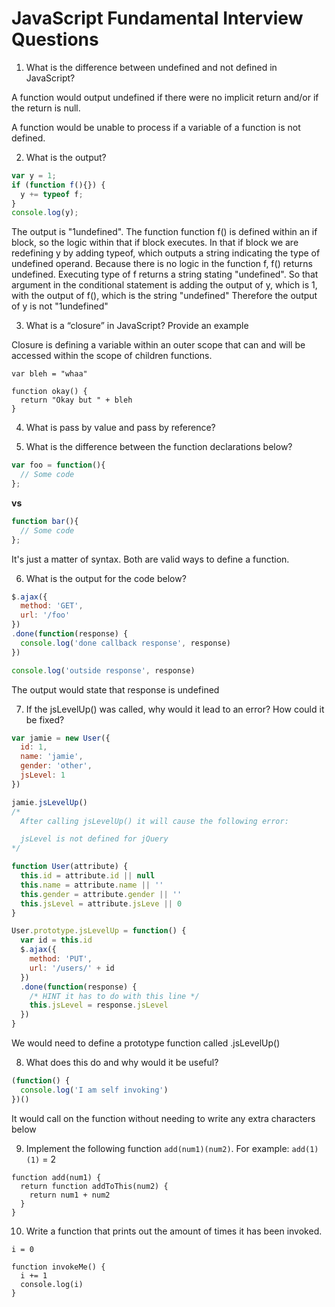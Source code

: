 # JavaScript Fundamental Interview Questions

1. What is the difference between undefined and not defined in JavaScript?

A function would output undefined if there were no implicit return and/or if the return is null.

A function would be unable to process if a variable of a function is not defined.

2. What is the output?
  ```js
  var y = 1;
  if (function f(){}) {
    y += typeof f;
  }
  console.log(y);
  ```
  
 The output is "1undefined". The function function f() is defined within an if block, so the logic within that if block executes. In that if block we are redefining y by adding typeof, which outputs a string indicating the type of undefined operand. Because there is no logic in the function f, f() returns undefined. Executing type of f returns a string stating "undefined". So that argument in the conditional statement is adding the output of y, which is 1, with the output of f(), which is the string "undefined" Therefore the output of y is not "1undefined"
  
3. What is a “closure” in JavaScript? Provide an example

Closure is defining a variable within an outer scope that can and will be accessed within the scope of children functions.

  ```
  var bleh = "whaa"

  function okay() {
    return "Okay but " + bleh
  }
  ```

4. What is pass by value and pass by reference?



5. What is the difference between the function declarations below?

  ```js
  var foo = function(){
    // Some code
  };
  ```
  **vs**
  ```js
  function bar(){
    // Some code
  };
  ```
 
 It's just a matter of syntax. Both are valid ways to define a function.
  
6. What is the output for the code below?
  ```js
  $.ajax({
    method: 'GET',
    url: '/foo'
  })
  .done(function(response) {
    console.log('done callback response', response)
  })

  console.log('outside response', response)
  ```
  
 The output would state that response is undefined
 
 
7. If the jsLevelUp() was called, why would it lead to an error? How could it be fixed?
  ```js
  var jamie = new User({
    id: 1,
    name: 'jamie',
    gender: 'other',
    jsLevel: 1
  })

  jamie.jsLevelUp()
  /*
    After calling jsLevelUp() it will cause the following error:

    jsLevel is not defined for jQuery
  */

  function User(attribute) {
    this.id = attribute.id || null
    this.name = attribute.name || ''
    this.gender = attribute.gender || ''
    this.jsLevel = attribute.jsLeve || 0
  }

  User.prototype.jsLevelUp = function() {
    var id = this.id
    $.ajax({
      method: 'PUT',
      url: '/users/' + id
    })
    .done(function(response) {
      /* HINT it has to do with this line */
      this.jsLevel = response.jsLevel
    })
  }
  ```
We would need to define a prototype function called .jsLevelUp()

8. What does this do and why would it be useful?
  ```js
  (function() {
    console.log('I am self invoking')
  })()
  ```
It would call on the function without needing to write any extra characters below
  
9. Implement the following function `add(num1)(num2)`. For example: `add(1)(1)` = 2

  ```
  function add(num1) {
    return function addToThis(num2) {
      return num1 + num2
    }
  }
  ```

10. Write a function that prints out the amount of times it has been invoked.

  ```
  i = 0

  function invokeMe() {
    i += 1
    console.log(i)
  }
  ```
